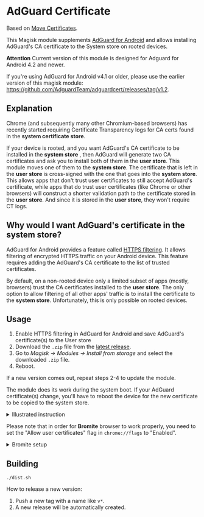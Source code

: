 # AdGuard Certificate

Based on [Move Certificates](https://github.com/Magisk-Modules-Repo/movecert).

This Magisk module supplements [AdGuard for Android][agandroid] and allows installing
AdGuard's CA certificate to the System store on rooted devices.

**Attention**
Current version of this module is designed for Adguard for Android 4.2 and newer.

If you're using AdGuard for Android v4.1 or older, please use the earlier version of
this magisk module: https://github.com/AdguardTeam/adguardcert/releases/tag/v1.2.

## Explanation

Chrome (and subsequently many other Chromium-based browsers)
has recently started requiring Certificate Transparency logs
for CA certs found in the **system certificate store**.

If your device is rooted, and you want AdGuard's CA certificate to be installed
in the **system store** , then AdGuard will generate two CA certificates and ask you
to install both of them in the **user store**. This module moves one of them to the
**system store**. The certificate that is left in the **user store** is cross-signed
with the one that goes into the **system store**. This allows apps that don't trust
user certificates to still accept AdGuard's certificate, while apps that do trust
user certificates (like Chrome or other browsers) will construct a shorter validation
path to the certificate stored in the **user store**. And since it is stored in the
**user store**, they won't require CT logs.

## Why would I want AdGuard's certificate in the system store?

AdGuard for Android provides a feature called [HTTPS filtering][httpsfiltering]. It allows
filtering of encrypted HTTPS traffic on your Android device. This feature requires
adding the AdGuard's CA certificate to the list of trusted certificates.

By default, on a non-rooted device only a limited subset of apps (mostly, browsers)
trust the CA certificates installed to the **user store**. The only option to allow
filtering of all other apps' traffic is to install the certificate to the **system store**.
Unfortunately, this is only possible on rooted devices.

[agandroid]: https://adguard.com/adguard-android/overview.html
[httpsfiltering]: https://kb.adguard.com/general/https-filtering

## Usage

1. Enable HTTPS filtering in AdGuard for Android and save AdGuard's certificate(s) to the User store
2. Download the `.zip` file from the [latest release][latestrelease].
3. Go to *Magisk -> Modules -> Install from storage* and select the downloaded `.zip` file.
4. Reboot.

If a new version comes out, repeat steps 2-4 to update the module.

The module does its work during the system boot. If your AdGuard certificate(s) change,
you'll have to reboot the device for the new certificate to be copied to the system store.

<details>
    <summary>Illustrated instruction</summary>

![Open Magisk modules](https://user-images.githubusercontent.com/5947035/161061277-1ada3a87-d0cb-44c0-9edd-77b00669759c.png)

![Install from storage](https://user-images.githubusercontent.com/5947035/161061283-8e3d6ed2-ca36-4825-bca4-fbb9f9185f68.png)

![Select AdGuard certificate module](https://user-images.githubusercontent.com/5947035/161061285-4ea302ad-99ec-4619-be05-3b83f64b9e4f.png)

![Reboot the device](https://user-images.githubusercontent.com/5947035/161061291-54ad008f-4c76-4ee3-975d-307fd0fe7220.png)

</details>

Please note that in order for **Bromite** browser to work properly, you need to set the "Allow user certificates" flag in `chrome://flags` to "Enabled".

<details>
    <summary>Bromite setup</summary>
    
![Allow user certificates flag](https://user-images.githubusercontent.com/47204/161606690-0e44211a-abd6-4e89-91b0-f012e68294df.png)

</details>

[latestrelease]: https://github.com/AdguardTeam/adguardcert/releases/latest/

## Building
```shell
./dist.sh
```

How to release a new version:
1. Push a new tag with a name like `v*`.
2. A new release will be automatically created.
